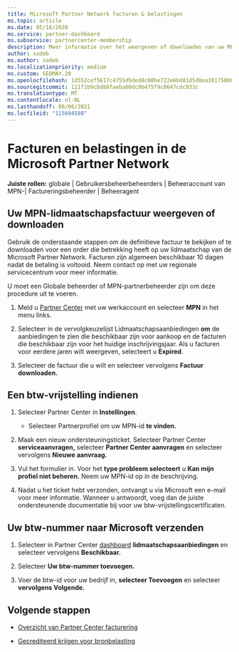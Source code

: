 ```yaml
---
title: Microsoft Partner Network facturen & belastingen
ms.topic: article
ms.date: 05/18/2020
ms.service: partner-dashboard
ms.subservice: partnercenter-membership
description: Meer informatie over het weergeven of downloaden van uw MPN-lidmaatschapsfactuur, het indienen voor btw-vrijstelling en het verzenden van uw btw-nummer door Microsoft.
author: sodeb
ms.author: sodeb
ms.localizationpriority: medium
ms.custom: SEOMAY.20
ms.openlocfilehash: 1d552cef5617c4755d5ded8c80be722e6bd81d5d8ea3817500817828b8b42481
ms.sourcegitcommit: 121f1b9cbd88faeba60dc9b475f9c0647cdc933c
ms.translationtype: MT
ms.contentlocale: nl-NL
ms.lasthandoff: 08/06/2021
ms.locfileid: "115694588"
---
```

# <a name="invoices-and-taxes-in-the-microsoft-partner-network"></a>Facturen en belastingen in de Microsoft Partner Network

**Juiste rollen:** globale | Gebruikersbeheerbeheerders | Beheeraccount van MPN-| Factureringsbeheerder | Beheeragent

## <a name="view-or-download-your-mpn-membership-invoice"></a>Uw MPN-lidmaatschapsfactuur weergeven of downloaden

Gebruik de onderstaande stappen om de definitieve factuur te bekijken of te downloaden voor een order die betrekking heeft op uw lidmaatschap van de Microsoft Partner Network. Facturen zijn algemeen beschikbaar 10 dagen nadat de betaling is voltooid. Neem contact op met uw regionale servicecentrum voor meer informatie.  

U moet een Globale beheerder of MPN-partnerbeheerder zijn om deze procedure uit te voeren. 

1.  Meld u [Partner Center](https://partner.microsoft.com/dashboard/home) met uw werkaccount en selecteer **MPN** in het menu links.

4.  Selecteer in de vervolgkeuzelijst Lidmaatschapsaanbiedingen **om** de aanbiedingen te zien die beschikbaar zijn voor aankoop en de facturen die beschikbaar zijn voor het huidige inschrijvingsjaar. Als u facturen voor eerdere jaren wilt weergeven, selecteert u **Expired**.

6.  Selecteer de factuur die u wilt en selecteer vervolgens **Factuur downloaden.** 

## <a name="file-a-tax-exemption"></a>Een btw-vrijstelling indienen

1.  Selecteer Partner Center in **Instellingen**.
    - Selecteer Partnerprofiel om uw MPN-id **te vinden.**

2.  Maak een nieuw ondersteuningsticket. Selecteer Partner Center **serviceaanvragen,** selecteer **Partner Center aanvragen** en selecteer vervolgens **Nieuwe aanvraag.**

3.  Vul het formulier in. Voor het **type probleem selecteert** u **Kan mijn profiel niet beheren.** Neem uw MPN-id op in de beschrijving.

4.  Nadat u het ticket hebt verzonden, ontvangt u via Microsoft een e-mail voor meer informatie. Wanneer u antwoordt, voeg dan de juiste ondersteunende documentatie bij voor uw btw-vrijstellingscertificaten.

## <a name="send-microsoft-your-vat-id-number"></a>Uw btw-nummer naar Microsoft verzenden

1.  Selecteer in Partner Center [dashboard](https://partner.microsoft.com/dashboard/home) **lidmaatschapsaanbiedingen** en selecteer vervolgens **Beschikbaar.** 

2.  Selecteer **Uw btw-nummer toevoegen.** 

3.  Voer de btw-id voor uw bedrijf in, **selecteer Toevoegen** en selecteer **vervolgens Volgende.** 

## <a name="next-steps"></a>Volgende stappen

- [Overzicht van Partner Center facturering](billing-basics.md)

- [Gecrediteerd krijgen voor bronbelasting](withholding-tax-credit-form.md)